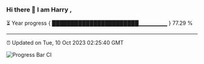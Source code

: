 ### Hi there 👋 I am Harry , 

⏳ Year progress { ███████████████████████▁▁▁▁▁▁▁ } 77.29 %

---

⏰ Updated on Tue, 10 Oct 2023 02:25:40 GMT

![Progress Bar CI](https://github.com/duykhang68/duykhang68/workflows/Progress%20Bar%20CI/badge.svg)
